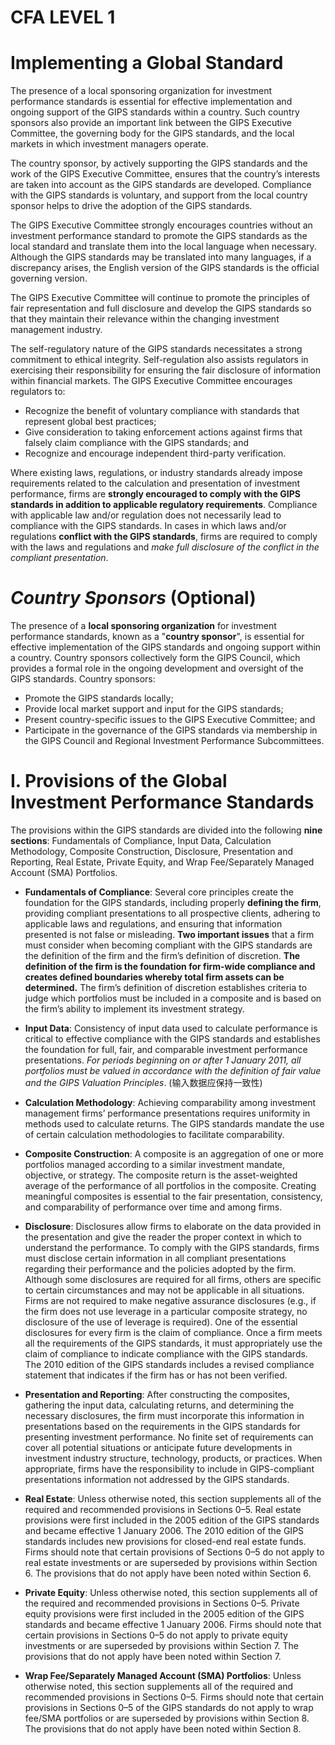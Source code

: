 CFA LEVEL 1
===================

# Implementing a Global Standard
The presence of a local sponsoring organization for investment performance standards is essential for effective implementation and ongoing support of the GIPS standards within a country. Such country sponsors also provide an important link between the GIPS Executive Committee, the governing body for the GIPS standards, and the local markets in which investment managers operate.

The country sponsor, by actively supporting the GIPS standards and the work of the GIPS Executive Committee, ensures that the country’s interests are taken into account as the GIPS standards are developed. Compliance with the GIPS standards is voluntary, and support from the local country sponsor helps to drive the adoption of the GIPS standards.

The GIPS Executive Committee strongly encourages countries without an investment performance standard to promote the GIPS standards as the local standard and translate them into the local language when necessary. Although the GIPS standards may be translated into many languages, if a discrepancy arises, the English version of the GIPS standards is the official governing version.

The GIPS Executive Committee will continue to promote the principles of fair representation and full disclosure and develop the GIPS standards so that they maintain their relevance within the changing investment management industry.

The self-regulatory nature of the GIPS standards necessitates a strong commitment to ethical integrity. Self-regulation also assists regulators in exercising their responsibility for ensuring the fair disclosure of information within financial markets. The GIPS Executive Committee encourages regulators to:

* Recognize the benefit of voluntary compliance with standards that represent global best practices;
* Give consideration to taking enforcement actions against firms that falsely claim compliance with the GIPS standards; and
* Recognize and encourage independent third-party verification.

Where existing laws, regulations, or industry standards already impose requirements related to the calculation and presentation of investment performance, firms are **strongly encouraged to comply with the GIPS standards in addition to applicable regulatory requirements**. Compliance with applicable law and/or regulation does not necessarily lead to compliance with the GIPS standards. In cases in which laws and/or regulations **conflict with the GIPS standards**, firms are required to comply with the laws and regulations and *make full disclosure of the conflict in the compliant presentation*.

# *Country Sponsors* (Optional)
The presence of a **local sponsoring organization** for investment performance standards, known as a "**country sponsor**", is essential for effective implementation of the GIPS standards and ongoing support within a country. Country sponsors collectively form the GIPS Council, which provides a formal role in the ongoing development and oversight of the GIPS standards. Country sponsors:

* Promote the GIPS standards locally;
* Provide local market support and input for the GIPS standards;
* Present country-specific issues to the GIPS Executive Committee; and
* Participate in the governance of the GIPS standards via membership in the GIPS Council and Regional Investment Performance Subcommittees.

# I. Provisions of the Global Investment Performance Standards
The provisions within the GIPS standards are divided into the following **nine sections**: Fundamentals of Compliance, Input Data, Calculation Methodology, Composite Construction, Disclosure, Presentation and Reporting, Real Estate, Private Equity, and Wrap Fee/Separately Managed Account (SMA) Portfolios.

* **Fundamentals of Compliance**: Several core principles create the foundation for the GIPS standards, including properly **defining the firm**, providing compliant presentations to all prospective clients, adhering to applicable laws and regulations, and ensuring that information presented is not false or misleading. **Two important issues** that a firm must consider when becoming compliant with the GIPS standards are the definition of the firm and the firm’s definition of discretion. **The definition of the firm is the foundation for firm-wide compliance and creates defined boundaries whereby total firm assets can be determined.** The firm’s definition of discretion establishes criteria to judge which portfolios must be included in a composite and is based on the firm’s ability to implement its investment strategy.

* **Input Data**: Consistency of input data used to calculate performance is critical to effective compliance with the GIPS standards and establishes the foundation for full, fair, and comparable investment performance presentations. *For periods beginning on or after 1 January 2011, all portfolios must be valued in accordance with the definition of fair value and the GIPS Valuation Principles*. (输入数据应保持一致性)

* **Calculation Methodology**: Achieving comparability among investment management firms’ performance presentations requires uniformity in methods used to calculate returns. The GIPS standards mandate the use of certain calculation methodologies to facilitate comparability.

* **Composite Construction**: A composite is an aggregation of one or more portfolios managed according to a similar investment mandate, objective, or strategy. The composite return is the asset-weighted average of the performance of all portfolios in the composite. Creating meaningful composites is essential to the fair presentation, consistency, and comparability of performance over time and among firms.

* **Disclosure**: Disclosures allow firms to elaborate on the data provided in the presentation and give the reader the proper context in which to understand the performance. To comply with the GIPS standards, firms must disclose certain information in all compliant presentations regarding their performance and the policies adopted by the firm. Although some disclosures are required for all firms, others are specific to certain circumstances and may not be applicable in all situations. Firms are not required to make negative assurance disclosures (e.g., if the firm does not use leverage in a particular composite strategy, no disclosure of the use of leverage is required). One of the essential disclosures for every firm is the claim of compliance. Once a firm meets all the requirements of the GIPS standards, it must appropriately use the claim of compliance to indicate compliance with the GIPS standards. The 2010 edition of the GIPS standards includes a revised compliance statement that indicates if the firm has or has not been verified.

* **Presentation and Reporting**: After constructing the composites, gathering the input data, calculating returns, and determining the necessary disclosures, the firm must incorporate this information in presentations based on the requirements in the GIPS standards for presenting investment performance. No finite set of requirements can cover all potential situations or anticipate future developments in investment industry structure, technology, products, or practices. When appropriate, firms have the responsibility to include in GIPS-compliant presentations information not addressed by the GIPS standards.

* **Real Estate**: Unless otherwise noted, this section supplements all of the required and recommended provisions in Sections 0–5. Real estate provisions were first included in the 2005 edition of the GIPS standards and became effective 1 January 2006. The 2010 edition of the GIPS standards includes new provisions for closed-end real estate funds. Firms should note that certain provisions of Sections 0–5 do not apply to real estate investments or are superseded by provisions within Section 6. The provisions that do not apply have been noted within Section 6.

* **Private Equity**: Unless otherwise noted, this section supplements all of the required and recommended provisions in Sections 0–5. Private equity provisions were first included in the 2005 edition of the GIPS standards and became effective 1 January 2006. Firms should note that certain provisions in Sections 0–5 do not apply to private equity investments or are superseded by provisions within Section 7. The provisions that do not apply have been noted within Section 7.

* **Wrap Fee/Separately Managed Account (SMA) Portfolios**: Unless otherwise noted, this section supplements all of the required and recommended provisions in Sections 0–5. Firms should note that certain provisions in Sections 0–5 of the GIPS standards do not apply to wrap fee/SMA portfolios or are superseded by provisions within Section 8. The provisions that do not apply have been noted within Section 8.